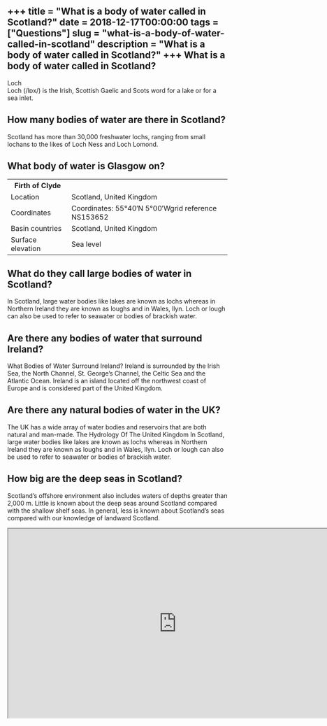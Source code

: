 +++
title = "What is a body of water called in Scotland?"
date = 2018-12-17T00:00:00
tags = ["Questions"]
slug = "what-is-a-body-of-water-called-in-scotland"
description = "What is a body of water called in Scotland?"
+++
What is a body of water called in Scotland?
-------------------------------------------

Loch  
Loch (/lɒx/) is the Irish, Scottish Gaelic and Scots word for a lake or for a sea inlet.

How many bodies of water are there in Scotland?
-----------------------------------------------

Scotland has more than 30,000 freshwater lochs, ranging from small lochans to the likes of Loch Ness and Loch Lomond.

What body of water is Glasgow on?
---------------------------------

<table><tr><th>Firth of Clyde</th></tr><tr><td>Location</td><td>Scotland, United Kingdom</td></tr><tr><td>Coordinates</td><td>Coordinates: 55°40′N 5°00′Wgrid reference NS153652</td></tr><tr><td>Basin countries</td><td>Scotland, United Kingdom</td></tr><tr><td>Surface elevation</td><td>Sea level</td></tr></table>

What do they call large bodies of water in Scotland?
----------------------------------------------------

In Scotland, large water bodies like lakes are known as lochs whereas in Northern Ireland they are known as loughs and in Wales, llyn. Loch or lough can also be used to refer to seawater or bodies of brackish water.

Are there any bodies of water that surround Ireland?
----------------------------------------------------

What Bodies of Water Surround Ireland? Ireland is surrounded by the Irish Sea, the North Channel, St. George’s Channel, the Celtic Sea and the Atlantic Ocean. Ireland is an island located off the northwest coast of Europe and is considered part of the United Kingdom.

Are there any natural bodies of water in the UK?
------------------------------------------------

The UK has a wide array of water bodies and reservoirs that are both natural and man-made. The Hydrology Of The United Kingdom In Scotland, large water bodies like lakes are known as lochs whereas in Northern Ireland they are known as loughs and in Wales, llyn. Loch or lough can also be used to refer to seawater or bodies of brackish water.

How big are the deep seas in Scotland?
--------------------------------------

Scotland’s offshore environment also includes waters of depths greater than 2,000 m. Little is known about the deep seas around Scotland compared with the shallow shelf seas. In general, less is known about Scotland’s seas compared with our knowledge of landward Scotland.

<iframe allow="accelerometer; autoplay; clipboard-write; encrypted-media; gyroscope; picture-in-picture" allowfullscreen="" class="__youtube_prefs__  epyt-is-override  no-lazyload" data-no-lazy="1" data-origheight="433" data-origwidth="770" data-skipgform_ajax_framebjll="" height="433" id="_ytid_55240" loading="lazy" src="https://www.youtube.com/embed/uWw5mCRED4A?enablejsapi=1&autoplay=0&cc_load_policy=0&cc_lang_pref=&iv_load_policy=1&loop=0&modestbranding=0&rel=1&fs=1&playsinline=0&autohide=2&theme=dark&color=red&controls=1&" title="YouTube player" width="770"></iframe>